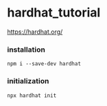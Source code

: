 # hardhat_tutorial


https://hardhat.org/

### installation
`npm i --save-dev hardhat`

### initialization
`npx hardhat init`